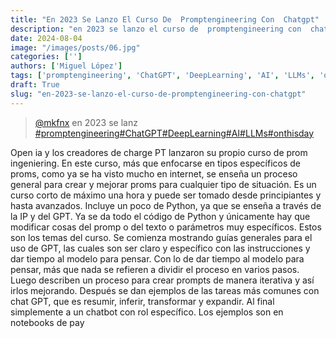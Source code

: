 ```yaml
---
title: "En 2023 Se Lanzo El Curso De  Promptengineering Con  Chatgpt"
description: "en 2023 se lanzo el curso de  promptengineering con  chatgpt"
date: 2024-08-04
image: "/images/posts/06.jpg"
categories: ['']
authors: ['Miguel López']
tags: ['promptengineering', 'ChatGPT', 'DeepLearning', 'AI', 'LLMs', 'onthisday']
draft: True
slug: "en-2023-se-lanzo-el-curso-de-promptengineering-con-chatgpt"
---
```


<blockquote class="tiktok-embed" cite="{https://www.tiktok.com/@mkfnx/video/7392384733428059397}" data-video-id="7392384733428059397" style="max-width: 605px;min-width: 325px;" > <section> <a target="_blank" title="@mkfnx" href="https://www.tiktok.com/@mkfnx?refer=embed">@mkfnx</a> en 2023 se lanz </section> <a title="promptengineering" target="_blank" href="https://www.tiktok.com/tag/promptengineering?refer=embed">#promptengineering</a><a title="ChatGPT" target="_blank" href="https://www.tiktok.com/tag/ChatGPT?refer=embed">#ChatGPT</a><a title="DeepLearning" target="_blank" href="https://www.tiktok.com/tag/DeepLearning?refer=embed">#DeepLearning</a><a title="AI" target="_blank" href="https://www.tiktok.com/tag/AI?refer=embed">#AI</a><a title="LLMs" target="_blank" href="https://www.tiktok.com/tag/LLMs?refer=embed">#LLMs</a><a title="onthisday" target="_blank" href="https://www.tiktok.com/tag/onthisday?refer=embed">#onthisday</a> </blockquote> <script async src="https://www.tiktok.com/embed.js"></script>

Open ia y los creadores de charge PT lanzaron su propio curso de prom ingeniering. En este curso, más que enfocarse en tipos específicos de proms, como ya se ha visto mucho en internet, se enseña un proceso general para crear y mejorar proms para cualquier tipo de situación. Es un curso corto de máximo una hora y puede ser tomado desde principiantes y hasta avanzados. Incluye un poco de Python, ya que se enseña a través de la IP y del GPT. Ya se da todo el código de Python y únicamente hay que modificar cosas del promp o del texto o parámetros muy específicos. Estos son los temas del curso. Se comienza mostrando guías generales para el uso de GPT, las cuales son ser claro y específico con las instrucciones y dar tiempo al modelo para pensar. Con lo de dar tiempo al modelo para pensar, más que nada se refieren a dividir el proceso en varios pasos. Luego describen un proceso para crear prompts de manera iterativa y así irlos mejorando. Después se dan ejemplos de las tareas más comunes con chat GPT, que es resumir, inferir, transformar y expandir. Al final simplemente a un chatbot con rol específico. Los ejemplos son en notebooks de pay 